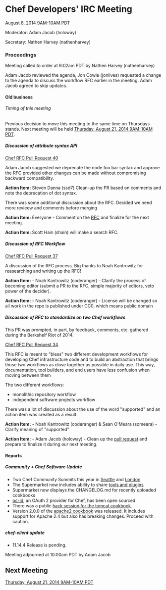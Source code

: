 # Chef Developers' IRC Meeting

[August 8, 2014 9AM-10AM PDT](http://www.timeanddate.com/worldclock/fixedtime.html?msg=%23chef-hacking+developers%27+meeting&iso=20140808T12&p1=419&ah=1)

Moderator:  Adam Jacob (holoway)

Secretary:  Nathen Harvey (nathenharvey)

### Proceedings
Meeting called to order at 9:02am PDT by Nathen Harvey (nathenharvey)

Adam Jacob reviewed the agenda, Jon Cowie (jonlives) requested a change to the agenda to discuss the workflow RFC earlier in the meeting.  Adam Jacob agreed to skip updates.

#### Old business

###### Timing of this meeting

Previous decision to move this meeting to the same time on Thursdays stands.  Next meeting will be held [Thursday, August 21, 2014 9AM-10AM PDT](http://www.timeanddate.com/worldclock/fixedtime.html?msg=%23chef-hacking+developers%27+meeting&iso=20140821T12&p1=419&ah=1).

##### Discussion of attribute syntax API

[Chef RFC Pull Request 40](https://github.com/opscode/chef-rfc/pull/40)

Adam Jacob suggested we deprecate the node.foo.bar syntax and approve the RFC provided other changes can be made without compromising backward compatibility.

**Action Item:**  Steven Danna (ssd7) Clean-up the PR based on comments and note the deprecation of dot syntax.

There was some additional discussion about the RFC.  Decided we need more revieew and comments before merging

**Action Item:** Everyone - Comment on the [RFC](https://github.com/opscode/chef-rfc/pull/40) and finalize for the next meeting.

**Action Item:** Scott Hain (shain) will make a search RFC.

##### Discussion of RFC Workflow

[Chef RFC Pull Request 37](https://github.com/opscode/chef-rfc/pull/37)

A discussion of the RFC process. Big thanks to Noah Kantrowitz for reasearching and writing up the RFC!

**Action Item:** - Noah Kantrowitz (coderanger) - Clarify the process of becoming  editor (submit a PR to the RFC, simple majority of editors, veto power of the decider).

**Action Item:** - Noah Kantrowitz (coderanger) - License will be changed so all work in the repo is published under CC0, which means public domain

##### Discussion of RFC to standardize on two Chef workflows

This PR was prompted, in part, by feedback, comments, etc. gathered during the Berkshelf Riot of 2014.

[Chef RFC Pull Request 34](https://github.com/opscode/chef-rfc/pull/34)

This RFC is meant to "bless" two different development workflows for developing Chef infrastructure code and to build an abstraction that brings those two workflows as close together as possible in daily use.  This way, documentation, tool builders, and end users have less confusion when moving between them

The two different workflows:

* monolithic repository workflow
* independent software projects workflow

There was a lot of discussion about the use of the word "supported" and an action item was created as a result.

**Action Item:** - Noah Kantrowitz (coderanger) & Sean O'Meara (someara) - Clarify meaning of "supported"

**Action Item:** - Adam Jacob (holoway) - Clean up the [pull request](https://github.com/opscode/chef-rfc/pull/34) and prepare to finalize it during our next meeting.

#### Reports

##### Community + Chef Software Update

* Two Chef Community Summits this year in [Seattle](http://www.getchef.com/summit) and [London](http://www.getchef.com/summit-london/)
* The Supermarket now includes ability to share [tools and plugins](https://supermarket.getchef.com/tools)
* Supermarket now displays the CHANGELOG.md for recently uploaded cookbooks
* [oc-id](https://github.com/opscode/oc-id), an OAuth 2 provider for Chef, has been open sourced
* There was a public [hack session for the tomcat cookbook](https://www.youtube.com/watch?v=heXlAX8QT5A).
* Version 2.0.0 of the [apache2 cookbook](https://supermarket.getchef.com/cookbooks/apache2) was released.  It includes support for Apache 2.4 but also has breaking changes.  Proceed with caution.

##### chef-client update

* 11.14.4 Release is pending.  

Meeting adjourned at 10:00am PDT by Adam Jacob


## Next Meeting

[Thursday, August 21, 2014 9AM-10AM PDT](http://www.timeanddate.com/worldclock/fixedtime.html?msg=%23chef-hacking+developers%27+meeting&iso=20140821T12&p1=419&ah=1)
